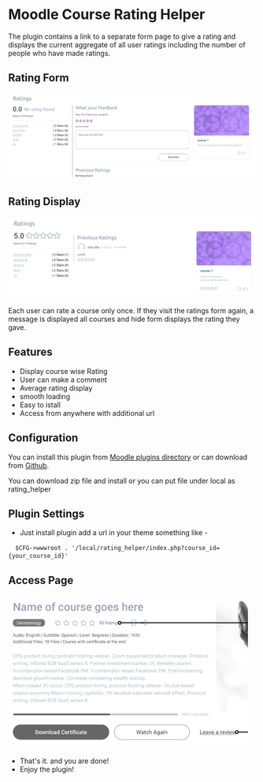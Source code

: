 # Moodle Course Rating Helper

The plugin contains a link to a separate form page to give a rating and displays the current aggregate of all user ratings including the number of people who have made ratings.

## Rating Form
![img.png](assets/rating-form-page.png)

## Rating Display
![img.png](assets/review-display.png)

Each user can rate a course only once. If they visit the ratings form again, a message is displayed all courses and hide form displays the rating they gave.

## Features
- Display course wise Rating
- User can make a comment
- Average rating display
- smooth loading
- Easy to istall
- Access from anywhere with additional url


## Configuration

You can install this plugin from [Moodle plugins directory](https://moodle.org/plugins) or can download from [Github](https://github.com/eLearning-BS23/moodle-local_rating_helper).

You can download zip file and install or you can put file under local as rating_helper

## Plugin Settings
- Just install plugin add a url in your theme something like -
```
  $CFG->wwwroot . '/local/rating_helper/index.php?course_id={your_course_id}'
```
## Access Page
![img.png](assets/coursecart.png)

- That's it. and you are done!
- Enjoy the plugin!





